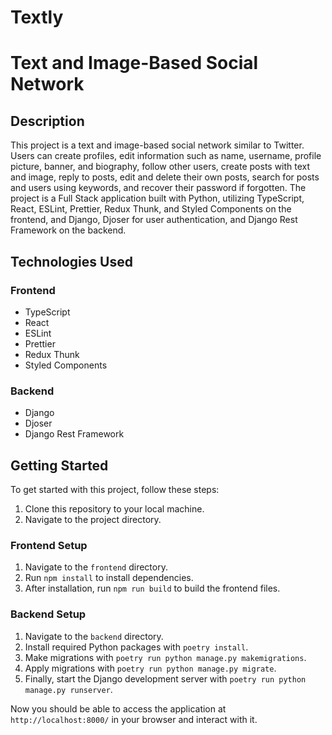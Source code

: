 # Textly
# Text and Image-Based Social Network

## Description
This project is a text and image-based social network similar to Twitter. Users can create profiles, edit information such as name, username, profile picture, banner, and biography, follow other users, create posts with text and image, reply to posts, edit and delete their own posts, search for posts and users using keywords, and recover their password if forgotten. The project is a Full Stack application built with Python, utilizing TypeScript, React, ESLint, Prettier, Redux Thunk, and Styled Components on the frontend, and Django, Djoser for user authentication, and Django Rest Framework on the backend.

## Technologies Used
### Frontend
- TypeScript
- React
- ESLint
- Prettier
- Redux Thunk
- Styled Components

### Backend
- Django
- Djoser
- Django Rest Framework

## Getting Started
To get started with this project, follow these steps:

1. Clone this repository to your local machine.
2. Navigate to the project directory.

### Frontend Setup
1. Navigate to the `frontend` directory.
2. Run `npm install` to install dependencies.
3. After installation, run `npm run build` to build the frontend files.

### Backend Setup
1. Navigate to the `backend` directory.
2. Install required Python packages with `poetry install`.
3. Make migrations with `poetry run python manage.py makemigrations`.
3. Apply migrations with `poetry run python manage.py migrate`.
5. Finally, start the Django development server with `poetry run python manage.py runserver`.

Now you should be able to access the application at `http://localhost:8000/` in your browser and interact with it.

